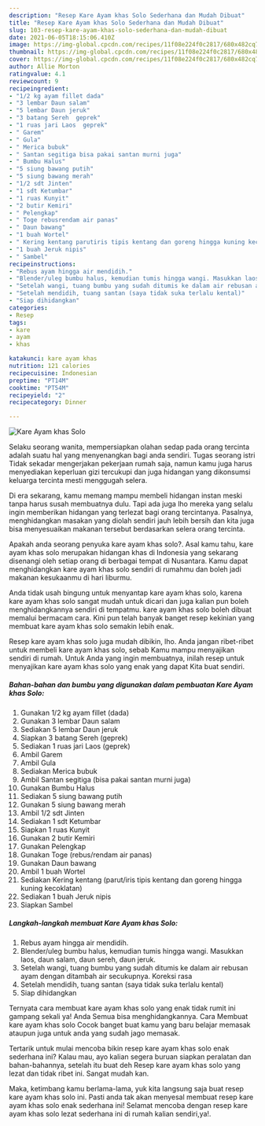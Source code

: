 ```yaml
---
description: "Resep Kare Ayam khas Solo Sederhana dan Mudah Dibuat"
title: "Resep Kare Ayam khas Solo Sederhana dan Mudah Dibuat"
slug: 103-resep-kare-ayam-khas-solo-sederhana-dan-mudah-dibuat
date: 2021-06-05T18:15:06.410Z
image: https://img-global.cpcdn.com/recipes/11f08e224f0c2817/680x482cq70/kare-ayam-khas-solo-foto-resep-utama.jpg
thumbnail: https://img-global.cpcdn.com/recipes/11f08e224f0c2817/680x482cq70/kare-ayam-khas-solo-foto-resep-utama.jpg
cover: https://img-global.cpcdn.com/recipes/11f08e224f0c2817/680x482cq70/kare-ayam-khas-solo-foto-resep-utama.jpg
author: Allie Morton
ratingvalue: 4.1
reviewcount: 9
recipeingredient:
- "1/2 kg ayam fillet dada"
- "3 lembar Daun salam"
- "5 lembar Daun jeruk"
- "3 batang Sereh  geprek"
- "1 ruas jari Laos  geprek"
- " Garem"
- " Gula"
- " Merica bubuk"
- " Santan segitiga bisa pakai santan murni juga"
- " Bumbu Halus"
- "5 siung bawang putih"
- "5 siung bawang merah"
- "1/2 sdt Jinten"
- "1 sdt Ketumbar"
- "1 ruas Kunyit"
- "2 butir Kemiri"
- " Pelengkap"
- " Toge rebusrendam air panas"
- " Daun bawang"
- "1 buah Wortel"
- " Kering kentang parutiris tipis kentang dan goreng hingga kuning kecoklatan"
- "1 buah Jeruk nipis"
- " Sambel"
recipeinstructions:
- "Rebus ayam hingga air mendidih."
- "Blender/uleg bumbu halus, kemudian tumis hingga wangi. Masukkan laos, daun salam, daun sereh, daun jeruk."
- "Setelah wangi, tuang bumbu yang sudah ditumis ke dalam air rebusan ayam dengan ditambah air secukupnya. Koreksi rasa"
- "Setelah mendidih, tuang santan (saya tidak suka terlalu kental)"
- "Siap dihidangkan"
categories:
- Resep
tags:
- kare
- ayam
- khas

katakunci: kare ayam khas 
nutrition: 121 calories
recipecuisine: Indonesian
preptime: "PT14M"
cooktime: "PT54M"
recipeyield: "2"
recipecategory: Dinner

---
```



![Kare Ayam khas Solo](https://img-global.cpcdn.com/recipes/11f08e224f0c2817/680x482cq70/kare-ayam-khas-solo-foto-resep-utama.jpg)

Selaku seorang wanita, mempersiapkan olahan sedap pada orang tercinta adalah suatu hal yang menyenangkan bagi anda sendiri. Tugas seorang istri Tidak sekadar mengerjakan pekerjaan rumah saja, namun kamu juga harus menyediakan keperluan gizi tercukupi dan juga hidangan yang dikonsumsi keluarga tercinta mesti menggugah selera.

Di era  sekarang, kamu memang mampu membeli hidangan instan meski tanpa harus susah membuatnya dulu. Tapi ada juga lho mereka yang selalu ingin memberikan hidangan yang terlezat bagi orang tercintanya. Pasalnya, menghidangkan masakan yang diolah sendiri jauh lebih bersih dan kita juga bisa menyesuaikan makanan tersebut berdasarkan selera orang tercinta. 



Apakah anda seorang penyuka kare ayam khas solo?. Asal kamu tahu, kare ayam khas solo merupakan hidangan khas di Indonesia yang sekarang disenangi oleh setiap orang di berbagai tempat di Nusantara. Kamu dapat menghidangkan kare ayam khas solo sendiri di rumahmu dan boleh jadi makanan kesukaanmu di hari liburmu.

Anda tidak usah bingung untuk menyantap kare ayam khas solo, karena kare ayam khas solo sangat mudah untuk dicari dan juga kalian pun boleh menghidangkannya sendiri di tempatmu. kare ayam khas solo boleh dibuat memalui bermacam cara. Kini pun telah banyak banget resep kekinian yang membuat kare ayam khas solo semakin lebih enak.

Resep kare ayam khas solo juga mudah dibikin, lho. Anda jangan ribet-ribet untuk membeli kare ayam khas solo, sebab Kamu mampu menyajikan sendiri di rumah. Untuk Anda yang ingin membuatnya, inilah resep untuk menyajikan kare ayam khas solo yang enak yang dapat Kita buat sendiri.

<!--inarticleads1-->

##### Bahan-bahan dan bumbu yang digunakan dalam pembuatan Kare Ayam khas Solo:

1. Gunakan 1/2 kg ayam fillet (dada)
1. Gunakan 3 lembar Daun salam
1. Sediakan 5 lembar Daun jeruk
1. Siapkan 3 batang Sereh  (geprek)
1. Sediakan 1 ruas jari Laos  (geprek)
1. Ambil  Garem
1. Ambil  Gula
1. Sediakan  Merica bubuk
1. Ambil  Santan segitiga (bisa pakai santan murni juga)
1. Gunakan  Bumbu Halus
1. Sediakan 5 siung bawang putih
1. Gunakan 5 siung bawang merah
1. Ambil 1/2 sdt Jinten
1. Sediakan 1 sdt Ketumbar
1. Siapkan 1 ruas Kunyit
1. Gunakan 2 butir Kemiri
1. Gunakan  Pelengkap
1. Gunakan  Toge (rebus/rendam air panas)
1. Gunakan  Daun bawang
1. Ambil 1 buah Wortel
1. Sediakan  Kering kentang (parut/iris tipis kentang dan goreng hingga kuning kecoklatan)
1. Sediakan 1 buah Jeruk nipis
1. Siapkan  Sambel




<!--inarticleads2-->

##### Langkah-langkah membuat Kare Ayam khas Solo:

1. Rebus ayam hingga air mendidih.
1. Blender/uleg bumbu halus, kemudian tumis hingga wangi. Masukkan laos, daun salam, daun sereh, daun jeruk.
1. Setelah wangi, tuang bumbu yang sudah ditumis ke dalam air rebusan ayam dengan ditambah air secukupnya. Koreksi rasa
1. Setelah mendidih, tuang santan (saya tidak suka terlalu kental)
1. Siap dihidangkan




Ternyata cara membuat kare ayam khas solo yang enak tidak rumit ini gampang sekali ya! Anda Semua bisa menghidangkannya. Cara Membuat kare ayam khas solo Cocok banget buat kamu yang baru belajar memasak ataupun juga untuk anda yang sudah jago memasak.

Tertarik untuk mulai mencoba bikin resep kare ayam khas solo enak sederhana ini? Kalau mau, ayo kalian segera buruan siapkan peralatan dan bahan-bahannya, setelah itu buat deh Resep kare ayam khas solo yang lezat dan tidak ribet ini. Sangat mudah kan. 

Maka, ketimbang kamu berlama-lama, yuk kita langsung saja buat resep kare ayam khas solo ini. Pasti anda tak akan menyesal membuat resep kare ayam khas solo enak sederhana ini! Selamat mencoba dengan resep kare ayam khas solo lezat sederhana ini di rumah kalian sendiri,ya!.

